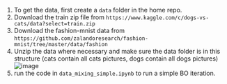 1. To get the data, first create a `data` folder in the home repo.
2. Download the train zip file from `https://www.kaggle.com/c/dogs-vs-cats/data?select=train.zip`
3. Download the fashion-mnist data from `https://github.com/zalandoresearch/fashion-mnist/tree/master/data/fashion`
4. Unzip the data where necessary and make sure the data folder is in this structure (cats contain all cats pictures, dogs contain all dogs pictures)
   ![image](https://github.com/user-attachments/assets/1f7c572a-34f4-4e74-84ae-aab9ed5a3842)
5. run the code in `data_mixing_simple.ipynb` to run a simple BO iteration.
